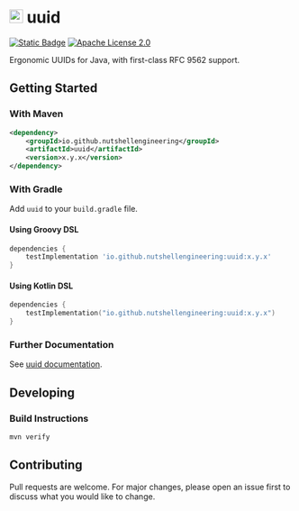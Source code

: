 # <img class="avatar mr-2 d-none d-md-block" alt="Owner avatar" src="https://avatars.githubusercontent.com/u/212110541?s=48&amp;v=4" width="24" height="24"> uuid

[![Static Badge](https://img.shields.io/badge/Nutshell_Engineering-Internal-green?logo=okta)](https://github.com/search?q=org%3ANutshellEngineering+topic%3Ainternal&type=repositories)
[![Apache License 2.0](https://img.shields.io/:license-Apache%20License%202.0-blue.svg?style=shield)](https://github.com/TomRegan/comparatorverifier/blob/main/LICENSE.md)

Ergonomic UUIDs for Java, with first-class RFC 9562 support.

## Getting Started

### With Maven

```xml
<dependency>
    <groupId>io.github.nutshellengineering</groupId>
    <artifactId>uuid</artifactId>
    <version>x.y.x</version>
</dependency>
```

### With Gradle

Add `uuid` to your `build.gradle` file.

#### Using Groovy DSL

```gradle
dependencies {
    testImplementation 'io.github.nutshellengineering:uuid:x.y.x'
}
```

#### Using Kotlin DSL

```kotlin
dependencies {
    testImplementation("io.github.nutshellengineering:uuid:x.y.x")
}
``` 

### Further Documentation

See [uuid documentation](https://nutshellengineering.github.io/uuid/).

## Developing

### Build Instructions

```bash
mvn verify
```

## Contributing

Pull requests are welcome. For major changes, please open an issue first
to discuss what you would like to change.
